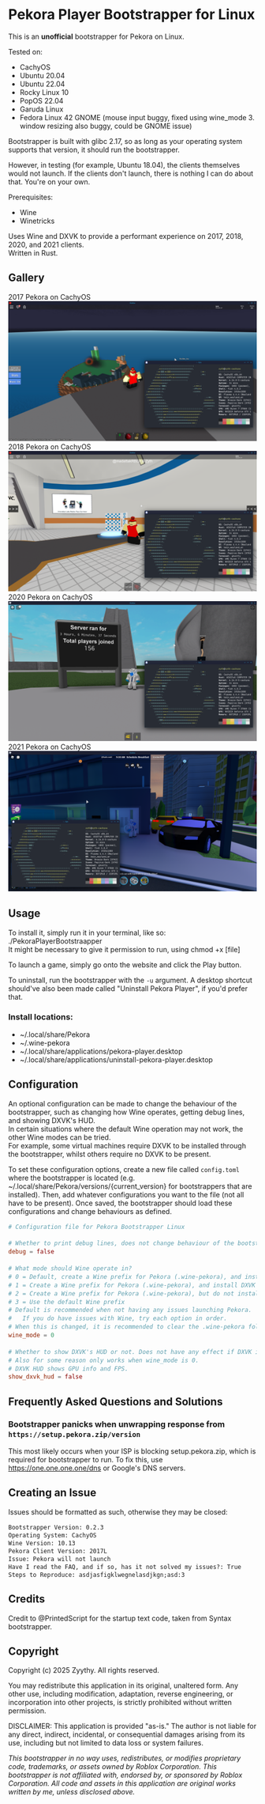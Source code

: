 # Pekora Player Bootstrapper for Linux

This is an **unofficial** bootstrapper for Pekora on Linux.

Tested on:
- CachyOS
- Ubuntu 20.04
- Ubuntu 22.04
- Rocky Linux 10
- PopOS 22.04
- Garuda Linux
- Fedora Linux 42 GNOME (mouse input buggy, fixed using wine_mode 3. window resizing also buggy, could be GNOME issue)

Bootstrapper is built with glibc 2.17, so as long as your operating system supports that version, it should run the bootstrapper.

However, in testing (for example, Ubuntu 18.04), the clients themselves would not launch. If the clients don't launch, there is nothing I can do about that. You're on your own.

Prerequisites:
- Wine
- Winetricks

Uses Wine and DXVK to provide a performant experience on 2017, 2018, 2020, and 2021 clients.\
Written in Rust.

## Gallery
2017 Pekora on CachyOS
![Pekora 2017 client running on CachyOS.](pekora2017linux.png)
2018 Pekora on CachyOS
![Pekora 2018 client running on CachyOS.](pekora2018linux.png)
2020 Pekora on CachyOS
![Pekora 2020 client running on CachyOS.](pekora2020linux.png)
2021 Pekora on CachyOS
![Pekora 2011 client running on CachyOS.](pekora2021linux.png)

## Usage
To install it, simply run it in your terminal, like so: ./PekoraPlayerBootstraapper\
It might be necessary to give it permission to run, using chmod +x [file]

To launch a game, simply go onto the website and click the Play button.

To uninstall, run the bootstrapper with the ``-u`` argument. A desktop shortcut should've also been made called "Uninstall Pekora Player", if you'd prefer that.

### Install locations:
- ~/.local/share/Pekora
- ~/.wine-pekora
- ~/.local/share/applications/pekora-player.desktop
- ~/.local/share/applications/uninstall-pekora-player.desktop

## Configuration
An optional configuration can be made to change the behaviour of the bootstrapper, such as changing how Wine operates, getting debug lines, and showing DXVK's HUD.\
In certain situations where the default Wine operation may not work, the other Wine modes can be tried.\
For example, some virtual machines require DXVK to be installed through the bootstrapper, whilst others require no DXVK to be present.

To set these configuration options, create a new file called ``config.toml`` where the bootstrapper is located (e.g. ~/.local/share/Pekora/versions/{current_version} for bootstrappers that are installed). Then, add whatever configurations you want to the file (not all have to be present). Once saved, the bootstrapper should load these configurations and change behaviours as defined.

```toml
# Configuration file for Pekora Bootstrapper Linux

# Whether to print debug lines, does not change behaviour of the bootstrapper
debug = false

# What mode should Wine operate in?
# 0 = Default, create a Wine prefix for Pekora (.wine-pekora), and install DXVK through Winetricks
# 1 = Create a Wine prefix for Pekora (.wine-pekora), and install DXVK manually through the bootstrapper
# 2 = Create a Wine prefix for Pekora (.wine-pekora), but do not install DXVK
# 3 = Use the default Wine prefix
# Default is recommended when not having any issues launching Pekora.
#   If you do have issues with Wine, try each option in order.
# When this is changed, it is recommended to clear the .wine-pekora folder in your Home folder.
wine_mode = 0

# Whether to show DXVK's HUD or not. Does not have any effect if DXVK is not installed.
# Also for some reason only works when wine_mode is 0.
# DXVK HUD shows GPU info and FPS.
show_dxvk_hud = false
```

## Frequently Asked Questions and Solutions

### Bootstrapper panicks when unwrapping response from ``https://setup.pekora.zip/version``
This most likely occurs when your ISP is blocking setup.pekora.zip, which is required for bootstrapper to run.
To fix this, use https://one.one.one.one/dns or Google's DNS servers.

## Creating an Issue
Issues should be formatted as such, otherwise they may be closed:

```
Bootstrapper Version: 0.2.3
Operating System: CachyOS
Wine Version: 10.13
Pekora Client Version: 2017L
Issue: Pekora will not launch
Have I read the FAQ, and if so, has it not solved my issues?: True
Steps to Reproduce: asdjasfigklwegnelasdjkgn;asd:3
```

## Credits
Credit to @PrintedScript for the startup text code, taken from Syntax bootstrapper.

## Copyright
Copyright (c) 2025 Zyythy. All rights reserved.

You may redistribute this application in its original, unaltered form. 
Any other use, including modification, adaptation, reverse engineering, or incorporation into other projects, is strictly prohibited without written permission.

DISCLAIMER: This application is provided "as-is." The author is not liable for any direct, indirect, incidental, or consequential damages arising from its use, including but not limited to data loss or system failures.

*This bootstrapper in no way uses, redistributes, or modifies proprietary code, trademarks, or assets owned by Roblox Corporation. This bootstrapper is not affiliated with, endorsed by, or sponsored by Roblox Corporation. All code and assets in this application are original works written by me, unless disclosed above.*
